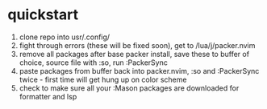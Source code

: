# quickstart
1. clone repo into usr/.config/
2. fight through errors (these will be fixed soon), get to /lua/j/packer.nvim
3. remove all packages after base packer install, save these to buffer of choice, source file with :so, run :PackerSync
2. paste packages from buffer back into packer.nvim, :so and :PackerSync twice - first time will get hung up on color scheme
3. check to make sure all your :Mason packages are downloaded for formatter and lsp
